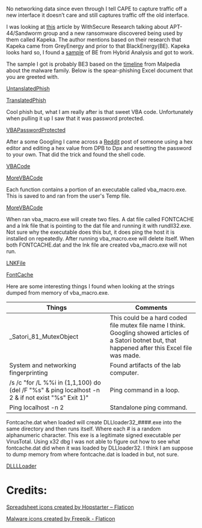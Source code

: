 No networking data since even through I tell CAPE to capture traffic off a new interface it doesn’t care and still captures traffic off the old interface.

I was looking at [this](https://www.withsecure.com/en/whats-new/pressroom/withsecure-uncovers-kapeka-a-new-malware-with-links-to-russian-nation-state-threat-group-sandworm) article by WithSecure Research talking about APT-44/Sandworm group and a new ransomware discovered being used by them called Kapeka. The author mentions based on their research that Kapeka came from GreyEnergy and prior to that BlackEnergy(BE). Kapeka looks hard so, I found a [sample](https://www.hybrid-analysis.com/sample/052ebc9a518e5ae02bbd1bd3a5a86c3560aefc9313c18d81f6670c3430f1d4d4/568bdc5d0e316d1638c0daab) of BE from Hybrid Analysis and got to work.

The sample I got is probably BE3 based on the [timeline](https://malpedia.caad.fkie.fraunhofer.de/details/win.blackenergy) from Malpedia about the malware family. Below is the spear-phishing Excel document that you are greeted with. 

[UntanslatedPhish](/assets/images/01-BlackEnergy/SpearPhishExcel.png)

[TranslatedPhish](/assets/images/01-blackenergy/SpearPhishExcelMachineTranslated.png)


Cool phish but, what I am really after is that sweet VBA code. Unfortunately when pulling it up I saw that it was password protected.


[VBAPasswordProtected](/assets/images/01-BlackEnergy/VBAPasswordProtected.png)

After a some Googling I came across a [Reddit](https://www.reddit.com/r/excel/comments/yy3m8/hi_rexcel_i_just_found_a_way_to_hack_password/) post of someone using a hex editor and editing a hex value from DPB to Dpx and resetting the password to your own. That did the trick and found the shell code.

[VBACode](/assets/images/01-BlackEnergy/ExcelCode1.png)

[MoreVBACode](/assets/images/01-BlackEnergy/ExcelCode2.png)

Each function contains a portion of an executable called vba_macro.exe. This is saved to and ran from the user's Temp file.

[MoreVBACode](/assets/images/01-BlackEnergy/vba_macroLocation.png)


When ran vba_macro.exe will create two files. A dat file called FONTCACHE and a lnk file that is pointing to the dat file and running it with rundll32.exe. Not sure why the executable does this but, it does ping the host it is installed on repeatedly. After running vba_macro.exe will delete itself. When both FONTCACHE.dat and the lnk file are created vba_macro.exe will not run.

[LNKFile](/assets/images/01-BlackEnergy/LNKFile.png)

[FontCache](/assets/images/01-BlackEnergy/fontcacheexe.png)

Here are some interesting things I found when looking at the strings dumped from memory of vba_macro.exe.


|Things|Comments|
|------|--------|
|_Satori_81_MutexObject|This could be a hard coded file mutex file name I think. Googling showed articles of a Satori botnet but, that happened after this Excel file was made.|
|System and networking fingerprinting|Found artifacts of the lab computer.|
|/s /c "for /L %%i in (1,1,100) do (del /F "%s" & ping localhost -n 2 & if not exist "%s" Exit 1)"|Ping command in a loop. |
|Ping localhost -n 2|Standalone ping command.|


	
Fontcache.dat when loaded will create DLLloader32_####.exe into the same directory and then runs itself. Where each # is a random alphanumeric character. This exe is a legitimate signed executable per VirusTotal. Using x32 dbg I was not able to figure out how to see what fontcache.dat did when it was loaded by DLLloader32. I think I am suppose to dump memory from where fontcache.dat is loaded in but, not sure.  

[DLLLLoader](/assets/images/01-BlackEnergy/DLLLExe.png)


# Credits:
<a href="https://www.flaticon.com/free-icons/spreadsheet" title="spreadsheet icons">Spreadsheet icons created by Hopstarter – Flaticon</a>

<a href="https://www.flaticon.com/free-icons/malware" title="malware icons">Malware icons created by Freepik - Flaticon</a>